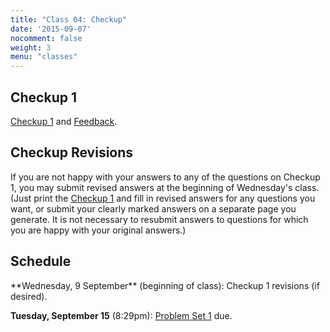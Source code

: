 ```yaml
---
title: "Class 04: Checkup"
date: '2015-09-07'
nocomment: false
weight: 3
menu: "classes"
---
```


## Checkup 1

[Checkup 1](/checkup1.pdf) and [Feedback](/feedback.pdf).

## Checkup Revisions

If you are not happy with your answers to any of the questions on
Checkup 1, you may submit revised answers at the beginning of
Wednesday's class.  (Just print the [Checkup 1](/checkup1.pdf) and fill
in revised answers for any questions you want, or submit your clearly
marked answers on a separate page you generate.  It is not necessary to
resubmit answers to questions for which you are happy with your original
answers.)

## Schedule

   <div class="todo">
**Wednesday, 9 September** (beginning of class): Checkup 1 revisions (if desired).

**Tuesday, September 15** (8:29pm): [Problem Set 1](http://www.bitcoin-class.org/ps/ps1) due.
   </div>

<!--more-->

